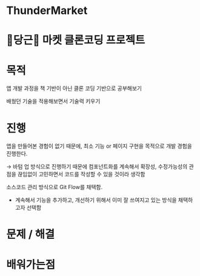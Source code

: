 # ThunderMarket

# 🥕당근🥕 마켓 클론코딩 프로젝트

# 목적

앱 개발 과정을 책 기반이 아닌 클론 코딩 기반으로 공부해보기

배웠던 기술을 적용해보면서 기술력 키우기

# 진행

앱을 만들어본 경험이 없기 때문에, 최소 기능 or 페이지 구현을 목적으로 개발 경험을 진행한다.

→ 바텀 업 방식으로 진행하기 때문에 컴포넌트화를 계속해서 확장성, 수정가능성의 관점을 끊임없이 고민하면서 코드를 작성할 수 있을 것이라 생각함

소스코드 관리 방식으로 Git Flow를 채택함.
- 계속해서 기능을 추가하고, 개선하기 위해서 이미 잘 쓰여지고 있는 방식을 채택하고자 선택함
# 문제 / 해결

# 배워가는점